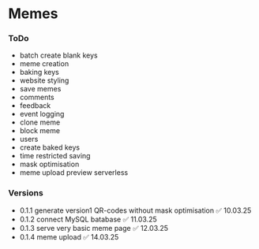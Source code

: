 # Memes

### ToDo
- batch create blank keys
- meme creation
- baking keys
- website styling
- save memes
- comments
- feedback
- event logging
- clone meme
- block meme
- users
- create baked keys
- time restricted saving
- mask optimisation
- meme upload preview serverless

### Versions
- 0.1.1 generate version1 QR-codes without mask optimisation ✅ 10.03.25
- 0.1.2 connect MySQL batabase ✅ 11.03.25
- 0.1.3 serve very basic meme page ✅ 12.03.25
- 0.1.4 meme upload ✅ 14.03.25